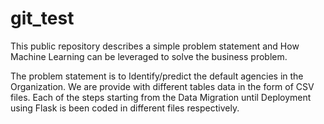 # git_test
This public repository describes a simple problem statement and How Machine Learning can be leveraged to solve the business problem.

The problem statement is to Identify/predict the default agencies in the Organization. We are provide with different tables data in the form of CSV files.
Each of the steps starting from the Data Migration until Deployment using Flask is been coded in different files respectively.

